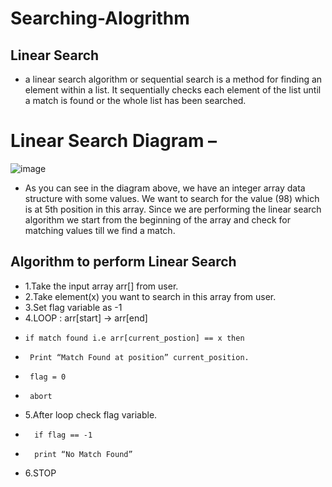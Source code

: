 # Searching-Alogrithm
## Linear Search 
* a linear search algorithm or sequential search is a method for finding an element within a list. It sequentially checks each element of the list until a match is found or the whole list has been searched.

## 
# Linear Search Diagram –
![image](https://user-images.githubusercontent.com/80576654/164422670-9eb93e4f-5831-4d8c-84f6-ec522938bd85.png)
* As you can see in the diagram above, we have an integer array data structure with some values. We want to search for the value (98) which is at 5th position in this array. Since we are performing the linear search algorithm we start from the beginning of the array and check for matching values till we find a match.
##

## Algorithm to perform Linear Search
 * 1.Take the input array arr[] from user.
 * 2.Take element(x) you want to search in this array from user.
 * 3.Set flag variable as -1
 * 4.LOOP : arr[start] -> arr[end]
 *     if match found i.e arr[current_postion] == x then
 *      Print “Match Found at position” current_position.
 *      flag = 0
 *      abort
* 5.After loop check flag variable.
*       if flag == -1
*       print “No Match Found”
* 6.STOP
